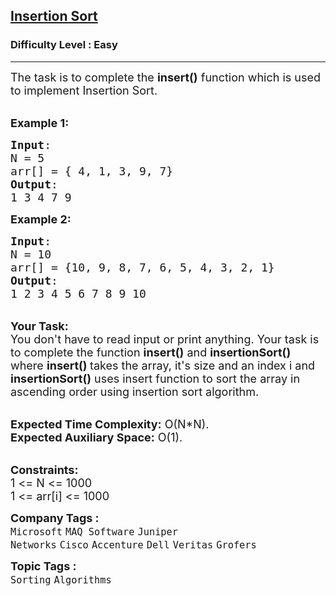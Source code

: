 <h2><a href="https://www.geeksforgeeks.org/problems/insertion-sort/1?page=3&category=Arrays,Strings,Sorting,Searching&difficulty=Easy&sortBy=submissions">Insertion Sort</a></h2><h3>Difficulty Level : Easy</h3><hr><div class="problems_problem_content__Xm_eO"><p><span style="font-size: 18px;">The task is to complete the&nbsp;<strong>insert()</strong> function which is used to implement Insertion Sort. </span></p>
<p><br><span style="font-size: 18px;"><strong>Example 1:</strong></span></p>
<pre><span style="font-size: 18px;"><strong>Input</strong>:
N = 5
arr[] = { 4, 1, 3, 9, 7}
<strong>Output</strong>:
1 3 4 7 9
</span></pre>
<p><span style="font-size: 18px;"><strong>Example 2:</strong></span></p>
<pre><span style="font-size: 18px;"><strong>Input</strong>:
N = 10
arr[] = {10, 9, 8, 7, 6, 5, 4, 3, 2, 1}
<strong>Output</strong>:
1 2 3 4 5 6 7 8 9 10</span></pre>
<div><br><span style="font-size: 18px;"><strong>Your Task:&nbsp;</strong></span></div>
<div><span style="font-size: 18px;">You don't have to read input or print anything. Your task is to complete the function <strong>insert()</strong> and <strong>insertionSort()</strong> where <strong>insert() </strong>takes the array, it's size and an index i and <strong>insertionSort()</strong> uses insert function to sort the array in ascending order using insertion sort algorithm.&nbsp;</span></div>
<p><br><span style="font-size: 18px;"><strong>Expected Time Complexity:</strong>&nbsp;O(N*N).<br><strong>Expected Auxiliary Space:</strong>&nbsp;O(1).</span></p>
<p><br><span style="font-size: 18px;"><strong>Constraints:</strong><br>1 &lt;= N &lt;= 1000<br>1 &lt;= arr[i] &lt;= 1000</span></p></div><p><span style=font-size:18px><strong>Company Tags : </strong><br><code>Microsoft</code>&nbsp;<code>MAQ Software</code>&nbsp;<code>Juniper Networks</code>&nbsp;<code>Cisco</code>&nbsp;<code>Accenture</code>&nbsp;<code>Dell</code>&nbsp;<code>Veritas</code>&nbsp;<code>Grofers</code>&nbsp;<br><p><span style=font-size:18px><strong>Topic Tags : </strong><br><code>Sorting</code>&nbsp;<code>Algorithms</code>&nbsp;